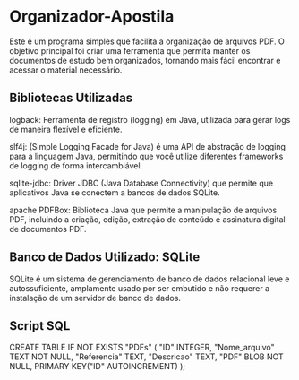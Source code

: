 # Organizador-Apostila

Este é um programa simples que facilita a organização de arquivos PDF.
O objetivo principal foi criar uma ferramenta que permita manter os documentos de estudo bem organizados, tornando mais fácil encontrar e acessar o material necessário.

## Bibliotecas Utilizadas
logback: Ferramenta de registro (logging) em Java, utilizada para gerar logs de maneira flexível e eficiente.

slf4j: (Simple Logging Facade for Java) é uma API de abstração de logging para a linguagem Java, permitindo que você utilize diferentes frameworks de logging de forma intercambiável.

sqlite-jdbc: Driver JDBC (Java Database Connectivity) que permite que aplicativos Java se conectem a bancos de dados SQLite.

apache PDFBox: Biblioteca Java que permite a manipulação de arquivos PDF, incluindo a criação, edição, extração de conteúdo e assinatura digital de documentos PDF.

## Banco de Dados Utilizado: SQLite
SQLite é um sistema de gerenciamento de banco de dados relacional leve e autossuficiente, amplamente usado por ser embutido e não requerer a instalação de um servidor de banco de dados.

## Script SQL

CREATE TABLE IF NOT EXISTS "PDFs" (
	"ID"	INTEGER,
	"Nome_arquivo"	TEXT NOT NULL,
	"Referencia"	TEXT,
	"Descricao"	TEXT,
	"PDF"	BLOB NOT NULL,
	PRIMARY KEY("ID" AUTOINCREMENT)
);

